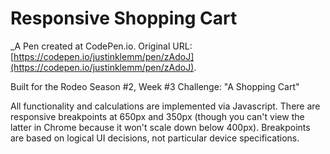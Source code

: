 # Responsive Shopping Cart
 _A Pen created at CodePen.io. Original URL: [https://codepen.io/justinklemm/pen/zAdoJ](https://codepen.io/justinklemm/pen/zAdoJ).

 Built for the Rodeo Season #2, Week #3 Challenge: "A Shopping Cart"

All functionality and calculations are implemented via Javascript. There are responsive breakpoints at 650px and 350px (though you can't view the latter in Chrome because it won't scale down below 400px). Breakpoints are based on logical UI decisions, not particular device specifications.